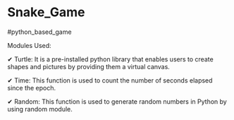 # Snake_Game
#python_based_game


Modules Used:


✔ Turtle: It is a pre-installed python library that enables users to create shapes and pictures by providing them a virtual canvas.


✔ Time: This function is used to count the number of seconds elapsed since the epoch.


✔ Random: This function is used to generate random numbers in Python by using random module.
